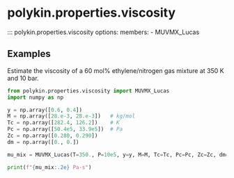 # polykin.properties.viscosity

::: polykin.properties.viscosity
    options:
        members:
            - MUVMX_Lucas

## Examples

Estimate the viscosity of a 60 mol% ethylene/nitrogen gas mixture at 350 K and 10 bar.

```python exec="on" source="material-block"
from polykin.properties.viscosity import MUVMX_Lucas
import numpy as np

y = np.array([0.6, 0.4])
M = np.array([28.e-3, 28.e-3])   # kg/mol
Tc = np.array([282.4, 126.2])    # K
Pc = np.array([50.4e5, 33.9e5])  # Pa
Zc = np.array([0.280, 0.290])
dm = np.array([0., 0.])

mu_mix = MUVMX_Lucas(T=350., P=10e5, y=y, M=M, Tc=Tc, Pc=Pc, Zc=Zc, dm=dm)

print(f"{mu_mix:.2e} Pa·s")
```
